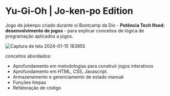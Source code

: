 # Yu-Gi-Oh | Jo-ken-po Edition

Jogo de jokenpo criado durante oi Bootcamp da Dio - <strong>Potência Tech Ifood: desenvolvimento de jogos</strong> - para explicar conceitos de lógica de programação aplicados a jogos.

![Captura de tela 2024-01-15 183955](https://github.com/MarcioOtavio/Yu-Gi-Oh--Dio-bootcamp/assets/114531896/452f4a32-c4d7-42ac-9264-7335be3401ad)


conceitos abordados:

- Aprofundamento em metodologias para construir jogos interativos
- Aprofundamento em HTML, CSS, Javascript.
- Armazenamento e gerenciamento de estado manual
- Funções limpas
- Refatoração de código

